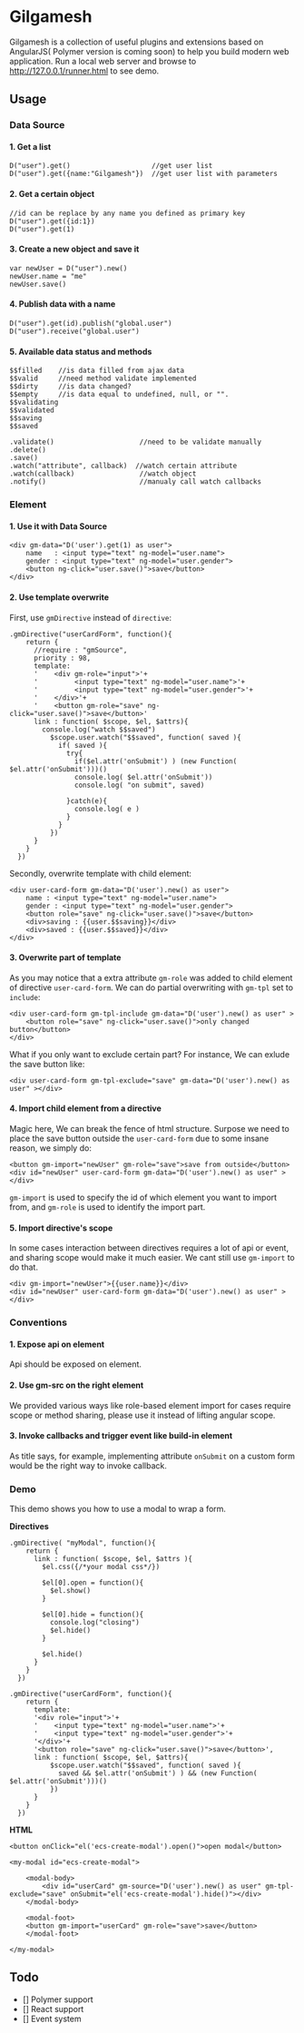 # Gilgamesh

Gilgamesh is a collection of useful plugins and extensions based on AngularJS( Polymer version is coming soon) to help you build modern web application.
Run a local web server and browse to http://127.0.0.1/runner.html to see demo.

## Usage

### Data Source

#### 1. Get a list

```
D("user").get()                    //get user list
D("user").get({name:"Gilgamesh"})  //get user list with parameters
```

#### 2. Get a certain object

```
//id can be replace by any name you defined as primary key
D("user").get({id:1})  
D("user").get(1) 
```

#### 3. Create a new object and save it

```
var newUser = D("user").new()
newUser.name = "me"
newUser.save()
```

#### 4. Publish data with a name

```
D("user").get(id).publish("global.user")
D("user").receive("global.user")
```

#### 5. Available data status and methods

```
$$filled    //is data filled from ajax data
$$valid     //need method validate implemented
$$dirty		//is data changed?
$$empty		//is data equal to undefined, null, or "".
$$validating
$$validated
$$saving
$$saved
```

```
.validate()  					//need to be validate manually
.delete()
.save()
.watch("attribute", callback)  //watch certain attribute
.watch(callback)				//watch object
.notify()						//manualy call watch callbacks
```

### Element

#### 1. Use it with Data Source


	<div gm-data="D('user').get(1) as user">
		name   : <input type="text" ng-model="user.name">
		gender : <input type="text" ng-model="user.gender">
		<button ng-click="user.save()">save</button>
	</div>

#### 2. Use template overwrite

First, use `gmDirective` instead of `directive`:

```
.gmDirective("userCardForm", function(){
    return {
      //require : "gmSource",
      priority : 98,
      template:
      '	   <div gm-role="input">'+
      '    		<input type="text" ng-model="user.name">'+
      '    		<input type="text" ng-model="user.gender">'+
      '	   </div>'+
      '    <button gm-role="save" ng-click="user.save()">save</button>'
      link : function( $scope, $el, $attrs){
        console.log("watch $$saved")
          $scope.user.watch("$$saved", function( saved ){
            if( saved ){
              try{
                if($el.attr('onSubmit') ) (new Function( $el.attr('onSubmit')))()
                console.log( $el.attr('onSubmit'))
                console.log( "on submit", saved)

              }catch(e){
                console.log( e )
              }
            }
          })
      }
    }
  })
```

Secondly, overwrite template with child element:

	<div user-card-form gm-data="D('user').new() as user">
        name : <input type="text" ng-model="user.name">
        gender : <input type="text" ng-model="user.gender">
        <button role="save" ng-click="user.save()">save</button>
        <div>saving : {{user.$$saving}}</div>
        <div>saved : {{user.$$saved}}</div>
    </div>

#### 3. Overwrite part of template

As you may notice that a extra attribute `gm-role` was added to child element of directive `user-card-form`. We can do partial overwriting with `gm-tpl` set to `include`:


	<div user-card-form gm-tpl-include gm-data="D('user').new() as user" >
        <button role="save" ng-click="user.save()">only changed button</button>
    </div>

What if you only want to exclude certain part? For instance, We can exlude the save button like:

	<div user-card-form gm-tpl-exclude="save" gm-data="D('user').new() as user" ></div>

#### 4. Import child element from a directive

Magic here, We can break the fence of html structure. Surpose we need to place the save button outside the `user-card-form` due to some insane reason, we simply do:

	<button gm-import="newUser" gm-role="save">save from outside</button>
	<div id="newUser" user-card-form gm-data="D('user').new() as user" ></div>

`gm-import` is used to specify the id of which element you want to import from, and  `gm-role` is used to identify the import part.

#### 5. Import directive's scope

In some cases interaction between directives requires a lot of api or event, and sharing scope would make it much easier. We cant still use `gm-import` to do that.

	<div gm-import="newUser">{{user.name}}</div>
	<div id="newUser" user-card-form gm-data="D('user').new() as user" ></div> 

### Conventions

#### 1. Expose api on element

Api should be exposed on element.

#### 2. Use gm-src on the right element

We provided various ways like role-based element import for cases require scope or method sharing, please use it instead of lifting angular scope.

#### 3. Invoke callbacks and trigger event like build-in element

As title says, for example, implementing attribute `onSubmit` on a custom form would be the right way to invoke callback.

### Demo

This demo shows you how to use a modal to wrap a form.

**Directives**

```
.gmDirective( "myModal", function(){
    return {
      link : function( $scope, $el, $attrs ){
        $el.css({/*your modal css*/})

        $el[0].open = function(){
          $el.show()
        }

        $el[0].hide = function(){
          console.log("closing")
          $el.hide()
        }
        
        $el.hide()
      }
    }
  })
```

```
.gmDirective("userCardForm", function(){
    return {
      template:
      '<div role="input">'+
      '    <input type="text" ng-model="user.name">'+
      '    <input type="text" ng-model="user.gender">'+
      '</div>'+
      '<button role="save" ng-click="user.save()">save</button>',
      link : function( $scope, $el, $attrs){
          $scope.user.watch("$$saved", function( saved ){
			saved && $el.attr('onSubmit') ) && (new Function( $el.attr('onSubmit')))()
          })
      }
    }
  })
```

**HTML**

	<button onClick="el('ecs-create-modal').open()">open modal</button>

    <my-modal id="ecs-create-modal">
    
    	<modal-body>
	        <div id="userCard" gm-source="D('user').new() as user" gm-tpl-exclude="save" onSubmit="el('ecs-create-modal').hide()"></div>
    	</modal-body>
    	
    	<modal-foot>
        <button gm-import="userCard" gm-role="save">save</button>
	    </modal-foot>
	    
    </my-modal>

## Todo

  - [] Polymer support
  - [] React support
  - [] Event system